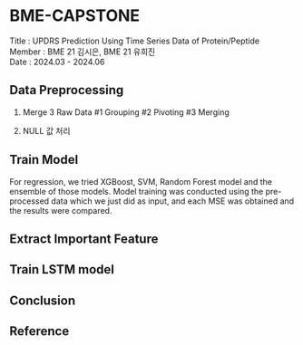 # BME-CAPSTONE 

Title : UPDRS Prediction Using Time Series Data of Protein/Peptide <br/>
Member : BME 21 김시은, BME 21 유희진 <br/>
Date : 2024.03 - 2024.06 <br/>


## Data Preprocessing

1. Merge 3 Raw Data
  #1 Grouping
  #2 Pivoting
  #3 Merging

2. NULL 값 처리


## Train Model

For regression, we tried XGBoost, SVM, Random Forest model and the ensemble of those models. Model training was conducted using the pre-processed data which we just did as input, and each MSE was obtained and the results were compared.

## Extract Important Feature


## Train LSTM model


## Conclusion


## Reference
